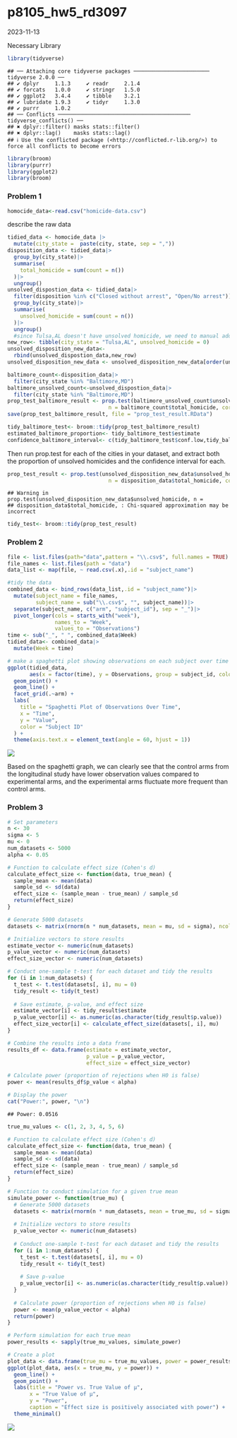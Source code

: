 p8105_hw5_rd3097
================
2023-11-13

Necessary Library

``` r
library(tidyverse)
```

    ## ── Attaching core tidyverse packages ──────────────────────── tidyverse 2.0.0 ──
    ## ✔ dplyr     1.1.3     ✔ readr     2.1.4
    ## ✔ forcats   1.0.0     ✔ stringr   1.5.0
    ## ✔ ggplot2   3.4.4     ✔ tibble    3.2.1
    ## ✔ lubridate 1.9.3     ✔ tidyr     1.3.0
    ## ✔ purrr     1.0.2     
    ## ── Conflicts ────────────────────────────────────────── tidyverse_conflicts() ──
    ## ✖ dplyr::filter() masks stats::filter()
    ## ✖ dplyr::lag()    masks stats::lag()
    ## ℹ Use the conflicted package (<http://conflicted.r-lib.org/>) to force all conflicts to become errors

``` r
library(broom)
library(purrr)
library(ggplot2)
library(broom)
```

### Problem 1

``` r
homocide_data<-read.csv("homicide-data.csv")
```

describe the raw data

``` r
tidied_data <- homocide_data |>
  mutate(city_state =  paste(city, state, sep = ","))
disposition_data <- tidied_data|>
  group_by(city_state)|>
  summarise(
    total_homicide = sum(count = n())
  )|>
  ungroup()
unsolved_dispostion_data <- tidied_data|>
  filter(disposition %in% c("Closed without arrest", "Open/No arrest"))|>
  group_by(city_state)|>
  summarise(
    unsolved_homicide = sum(count = n())
  )|>
  ungroup()
  #since Tulsa,AL doesn't have unsolved homicide, we need to manual add it back
new_row<- tibble(city_state = "Tulsa,AL", unsolved_homicide = 0)
unsolved_disposition_new_data<- 
  rbind(unsolved_dispostion_data,new_row)
unsolved_disposition_new_data <- unsolved_disposition_new_data[order(unsolved_disposition_new_data$city_state), ]
```

``` r
baltimore_count<-disposition_data|>
  filter(city_state %in% "Baltimore,MD")
baltimore_unsolved_count<-unsolved_dispostion_data|>
  filter(city_state %in% "Baltimore,MD")
prop_test_baltimore_result <- prop.test(baltimore_unsolved_count$unsolved_homicide,
                                n = baltimore_count$total_homicide, correct = TRUE)
save(prop_test_baltimore_result, file = "prop_test_result.RData")

tidy_baltimore_test<- broom::tidy(prop_test_baltimore_result)
estimated_baltimore_proportion<- tidy_baltimore_test$estimate
confidence_baltimore_interval<- c(tidy_baltimore_test$conf.low,tidy_baltimore_test$conf.high)
```

Then run prop.test for each of the cities in your dataset, and extract
both the proportion of unsolved homicides and the confidence interval
for each.

``` r
prop_test_result <- prop.test(unsolved_disposition_new_data$unsolved_homicide,
                                n = disposition_data$total_homicide, correct = TRUE)
```

    ## Warning in prop.test(unsolved_disposition_new_data$unsolved_homicide, n =
    ## disposition_data$total_homicide, : Chi-squared approximation may be incorrect

``` r
tidy_test<- broom::tidy(prop_test_result)
```

### Problem 2

``` r
file <- list.files(path="data",pattern = "\\.csv$", full.names = TRUE)
file_names <- list.files(path = "data")
data_list <- map(file, ~ read.csv(.x),.id = "subject_name")

#tidy the data
combined_data <- bind_rows(data_list,.id = "subject_name")|>
  mutate(subject_name = file_names,
         subject_name = sub("\\.csv$", "", subject_name))|>
  separate(subject_name, c("arm", "subject_id"), sep = "_")|>
  pivot_longer(cols = starts_with("week"), 
               names_to = "Week", 
               values_to = "Observations")
time <- sub("_", " ", combined_data$Week)
tidied_data<- combined_data|>
  mutate(Week = time)
```

``` r
# make a spaghetti plot showing observations on each subject over time
ggplot(tidied_data, 
       aes(x = factor(time), y = Observations, group = subject_id, color = subject_id)) +
  geom_point() +
  geom_line() +
  facet_grid(.~arm) +
  labs(
    title = "Spaghetti Plot of Observations Over Time",
    x = "Time",
    y = "Value",
    color = "Subject ID"
  ) +
  theme(axis.text.x = element_text(angle = 60, hjust = 1))
```

![](p8105_hw5_rd3097_files/figure-gfm/unnamed-chunk-7-1.png)<!-- -->

Based on the spaghetti graph, we can clearly see that the control arms
from the longitudinal study have lower observation values compared to
experimental arms, and the experimental arms fluctuate more frequent
than control arms.

### Problem 3

``` r
# Set parameters
n <- 30
sigma <- 5
mu <- 0
num_datasets <- 5000
alpha <- 0.05

# Function to calculate effect size (Cohen's d)
calculate_effect_size <- function(data, true_mean) {
  sample_mean <- mean(data)
  sample_sd <- sd(data)
  effect_size <- (sample_mean - true_mean) / sample_sd
  return(effect_size)
}

# Generate 5000 datasets
datasets <- matrix(rnorm(n * num_datasets, mean = mu, sd = sigma), ncol = num_datasets)

# Initialize vectors to store results
estimate_vector <- numeric(num_datasets)
p_value_vector <- numeric(num_datasets)
effect_size_vector <- numeric(num_datasets)

# Conduct one-sample t-test for each dataset and tidy the results
for (i in 1:num_datasets) {
  t_test <- t.test(datasets[, i], mu = 0)
  tidy_result <- tidy(t_test)
  
  # Save estimate, p-value, and effect size
  estimate_vector[i] <- tidy_result$estimate
  p_value_vector[i] <- as.numeric(as.character(tidy_result$p.value))
  effect_size_vector[i] <- calculate_effect_size(datasets[, i], mu)
}

# Combine the results into a data frame
results_df <- data.frame(estimate = estimate_vector,
                         p_value = p_value_vector,
                         effect_size = effect_size_vector)

# Calculate power (proportion of rejections when H0 is false)
power <- mean(results_df$p_value < alpha)

# Display the power
cat("Power:", power, "\n")
```

    ## Power: 0.0516

``` r
true_mu_values <- c(1, 2, 3, 4, 5, 6)

# Function to calculate effect size (Cohen's d)
calculate_effect_size <- function(data, true_mean) {
  sample_mean <- mean(data)
  sample_sd <- sd(data)
  effect_size <- (sample_mean - true_mean) / sample_sd
  return(effect_size)
}

# Function to conduct simulation for a given true mean
simulate_power <- function(true_mu) {
  # Generate 5000 datasets
  datasets <- matrix(rnorm(n * num_datasets, mean = true_mu, sd = sigma), ncol = num_datasets)
  
  # Initialize vectors to store results
  p_value_vector <- numeric(num_datasets)
  
  # Conduct one-sample t-test for each dataset and tidy the results
  for (i in 1:num_datasets) {
    t_test <- t.test(datasets[, i], mu = 0)
    tidy_result <- tidy(t_test)
    
    # Save p-value
    p_value_vector[i] <- as.numeric(as.character(tidy_result$p.value))
  }
  
  # Calculate power (proportion of rejections when H0 is false)
  power <- mean(p_value_vector < alpha)
  return(power)
}

# Perform simulation for each true mean
power_results <- sapply(true_mu_values, simulate_power)

# Create a plot
plot_data <- data.frame(true_mu = true_mu_values, power = power_results)
ggplot(plot_data, aes(x = true_mu, y = power)) +
  geom_line() +
  geom_point() +
  labs(title = "Power vs. True Value of μ",
       x = "True Value of μ",
       y = "Power",
       caption = "Effect size is positively associated with power") +
  theme_minimal()
```

![](p8105_hw5_rd3097_files/figure-gfm/unnamed-chunk-9-1.png)<!-- -->
